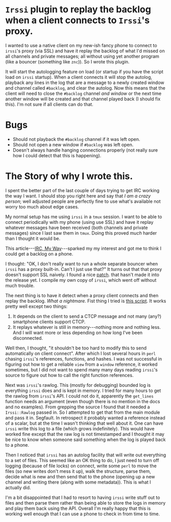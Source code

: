 `Irssi` plugin to replay the backlog when a client connects to `Irssi`'s proxy.
===============================================================================
I wanted to use a native client on my new-ish fancy phone to connect
to `irssi`'s proxy (via SSL) and have it replay the backlog of what
I'd missed on all channels and private messages; all without using yet
another program (like a bouncer (something like `znc`)).  So I wrote this
plugin.

It will start the autologging feature on load (or startup if you have the
script load on `irssi` startup).  When a client connects it will stop the
autolog, playback any lines in the log that are a message to a newly created
window and channel called `#backlog`, and clear the autolog.  Now this means
that the client will need to close the `#backlog` channel *and window* or the
next time another window will be created and that channel played back (I should
fix this).  I'm not sure if all clients can do that.

Bugs
====
*  Should not playback the `#backlog` channel if it was left open.
*  Should not open a new window if `#backlog` was left open.
*  Doesn't always handle hanging connections properly (not really sure
how I could detect that this is happening).

The Story of why I wrote this.
==============================
I spent the better part of the last couple of days trying to get IRC working
the way I want.  I should stop you right here and say that *I am a crazy
person*; well adjusted people are perfectly fine to use what's available not
worry too much about edge cases.

My normal setup has me using `irssi` in a `tmux` session.  I want to be able to
connect periodically with my phone (using use SSL) and have it replay whatever
messages have been received (both channels and private messages) since I last saw
them in `tmux`.  Doing this proved _much_ harder than I thought it would be.

This article---[IRC, My Way](http://noswap.com/articles/irc/)---sparked my
my interest and got me to think I could get a backlog on a phone.

I thought: "OK, I don't really want to run a whole separate bouncer when `irssi`
has a proxy built-in.  Can't I just use that?"  It turns out that that
proxy doesn't support SSL naively.  I found a nice
[patch](http://bugs.irssi.org/index.php?do=details&task_id=645).
that hasn't made it into the release yet.  I compile my own
copy of `irssi`, which went off without much trouble.

The next thing is to have it detect when a proxy client connects and then
replay the backlog.  *What a nightmare.*  Fist thing I tried is [this
script](http://wouter.coekaerts.be/irssi/proxy_backlog).  It works pretty well
except two things:

1. It depends on the client to send a CTCP message and not many (any?)
smartphone clients support CTCP.
2. It replays whatever is still in memory---nothing more and nothing less.
And I will want more or less depending on how long I've been disconnected.

Well then, I thought, "it shouldn't be too hard to modify this to send
automatically on client connect".  After which I lost several hours in `perl`
chasing `irssi`'s references, functions, and hashes.  I was not successful
in figuring out how to get a reliable `view` from a `window` reference, it
worked sometimes, but I did not want to spend many many days reading `irssi`'s
source to figure out how to call the right function references.

Next was `irssi`'s rawlog.  This (mostly for debugging) bounded log is
everything `irssi` does and is kept in memory.  I tried for many hours to get
the rawlog from `irssi`'s API.  I could not do it, apparently the `get_lines`
function needs an argument (even though there is no mention in the
docs and no examples).  From grepping the source I found that it needed a
`Irssi::Rawlog` passed in.  So I attempted to get that from the main module
and pass it in.  Segfault.  In retrospect it probably wanted a reference
instead of a scalar, but at the time I wasn't thinking that well about it.
One can have `irssi` write
this log to a file (which grows indefinitely).  This would have worked fine
except that the raw log is not timestamped and I thought it may be nice to
know when someone said something when the log is played back to a phone.

Then I noticed that `irssi` has an autolog facility that will write out
everything to a set of files.  This seemed like an OK thing to do, I just
need to turn off logging (because of file locks) on connect, write some
`perl` to move the files (so new writes don't mess it up), walk the structure,
parse them, decide what is new and then send that to the phone (opening up a new
channel and writing there (along with some metadata)).  This is what
I actually did.

I'm a bit disappointed that I had to resort to having `irssi` write stuff out
to files and then parse them rather than being able to store the logs in memory
and play them back using the API.  Overall I'm really happy that this is working
well enough that I can use a phone to check in from time to time.
